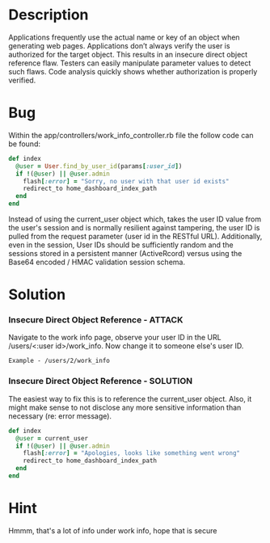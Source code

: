 # Description

Applications frequently use the actual name or key of an object when generating web pages. Applications don’t always verify the user is authorized for the target object. This results in an insecure direct object reference flaw. Testers can easily manipulate parameter values to detect such flaws. Code analysis quickly shows whether authorization is properly verified.

# Bug

Within the app/controllers/work_info_controller.rb file the follow code can be found:

```ruby
def index
  @user = User.find_by_user_id(params[:user_id])
  if !(@user) || @user.admin
    flash[:error] = "Sorry, no user with that user id exists"
    redirect_to home_dashboard_index_path
  end
end
```
Instead of using the current_user object which, takes the user ID value from the user's session and is normally resilient against tampering, the user ID is pulled from the request parameter (user id in the RESTful URL). Additionally, even in the session, User IDs should be sufficiently random and the sessions stored in a persistent manner (ActiveRcord) versus using the Base64 encoded / HMAC validation session schema.

# Solution

### Insecure Direct Object Reference - ATTACK

Navigate to the work info page, observe your user ID in the URL /users/<:user id>/work_info. Now change it to someone else's user ID.

    Example - /users/2/work_info

### Insecure Direct Object Reference - SOLUTION

The easiest way to fix this is to reference the current_user object. Also, it might make sense to not disclose any more sensitive information than necessary (re: error message).

```ruby
def index
  @user = current_user
  if !(@user) || @user.admin
    flash[:error] = "Apologies, looks like something went wrong"
    redirect_to home_dashboard_index_path
  end
end
```

# Hint

Hmmm, that's a lot of info under work info, hope that is secure

